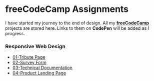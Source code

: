 # freeCodeCamp Assignments

I have started my journey to the end of design. All my [**freeCodeCamp**](https://www.freecodecamp.org/) projects are stored here. Links to them on **CodePen** will be added as I progress.

### Responsive Web Design
- [01-Tribute Page](https://codepen.io/savdaday/pen/LYWBmEq)
- [02-Survey Form](https://codepen.io/savdaday/pen/yLMQymz)
- [03-Technical Documentation](https://codepen.io/savdaday/pen/yLEjawq)
- [04-Product Landing Page](https://codepen.io/savdaday/pen/amyKzY)
